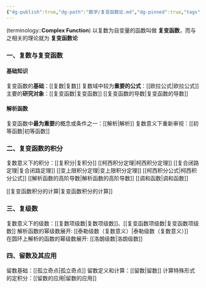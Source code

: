 ```yaml
---
{"dg-publish":true,"dg-path":"数学/复变函数论.md","dg-pinned":true,"tags":["Subject"],"permalink":"/数学/复变函数论/","pinned":true,"dgPassFrontmatter":true,"noteIcon":"","created":"2024-10-03T22:43:02.000+08:00","updated":"2025-03-18T16:37:36.000+08:00"}
---
```



(terminology::**Complex Function**)
以复数为自变量的函数叫做 **复变函数**，而与之相关的理论就为 **复变函数论**
### 一、复数与复变函数
#### 基础知识
复变函数的**基础**：[[复数\|复数]]
复数域中较为**重要的公式**：[[欧拉公式\|欧拉公式]]
主要的**研究对象**：[[复变函数\|复变函数]]
[[复变函数的导数\|复变函数的导数]]

#### 解析函数
复变函数中**最为重要**的概念或条件之一：[[解析\|解析]]
复数意义下重新审视：[[初等函数\|初等函数]]
### 二、复变函数的积分
复数意义下的积分：[[复积分\|复积分]]
[[柯西积分定理\|柯西积分定理]]
[[复合闭路定理\|复合闭路定理]]
[[变上限积分定理\|变上限积分定理]]
[[柯西积分公式\|柯西积分公式]]
[[解析函数的高阶导数\|解析函数的高阶导数]]
[[调和函数\|调和函数]]

[[复变函数积分的计算\|复变函数积分的计算]]
### 三、复级数
复数意义下的级数：[[复数项级数\|复数项级数]]、[[复变函数项级数\|复变函数项级数]]
解析函数的幂级数展开: [[泰勒级数（复数意义）\|泰勒级数（复数意义）]]      
在圆环上解析的函数的幂级数展开: [[洛朗级数\|洛朗级数]]  

### 四、留数及其应用
留数基础：[[孤立奇点\|孤立奇点]]
留数定义和计算：[[留数\|留数]]
计算特殊形式的定积分：[[留数的应用\|留数的应用]]





 